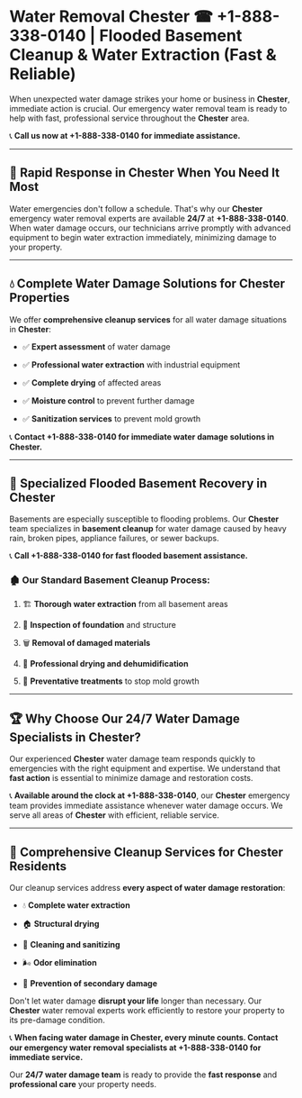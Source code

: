 # Water Removal Chester ☎ +1-888-338-0140 | Flooded Basement Cleanup & Water Extraction (Fast & Reliable)

When unexpected water damage strikes your home or business in **Chester**, immediate action is crucial. Our emergency water removal team is ready to help with fast, professional service throughout the **Chester** area. 

📞 **Call us now at +1-888-338-0140 for immediate assistance.**
---
## 🚀 Rapid Response in Chester When You Need It Most
Water emergencies don't follow a schedule. That's why our **Chester** emergency water removal experts are available **24/7** at **+1-888-338-0140**. When water damage occurs, our technicians arrive promptly with advanced equipment to begin water extraction immediately, minimizing damage to your property.
---
## 💧 Complete Water Damage Solutions for Chester Properties
We offer **comprehensive cleanup services** for all water damage situations in **Chester**:
- ✅ **Expert assessment** of water damage  
- ✅ **Professional water extraction** with industrial equipment  
- ✅ **Complete drying** of affected areas  
- ✅ **Moisture control** to prevent further damage  
- ✅ **Sanitization services** to prevent mold growth  
📞 **Contact +1-888-338-0140 for immediate water damage solutions in Chester.**
---
## 🌊 Specialized Flooded Basement Recovery in Chester
Basements are especially susceptible to flooding problems. Our **Chester** team specializes in **basement cleanup** for water damage caused by heavy rain, broken pipes, appliance failures, or sewer backups. 
📞 **Call +1-888-338-0140 for fast flooded basement assistance.**
### 🏚️ Our Standard Basement Cleanup Process:
1. 🏗️ **Thorough water extraction** from all basement areas  
2. 🔎 **Inspection of foundation** and structure  
3. 🗑️ **Removal of damaged materials**  
4. 💨 **Professional drying and dehumidification**  
5. 🚫 **Preventative treatments** to stop mold growth  
---
## 🏆 Why Choose Our 24/7 Water Damage Specialists in Chester?
Our experienced **Chester** water damage team responds quickly to emergencies with the right equipment and expertise. We understand that **fast action** is essential to minimize damage and restoration costs.
📞 **Available around the clock at +1-888-338-0140**, our **Chester** emergency team provides immediate assistance whenever water damage occurs. We serve all areas of **Chester** with efficient, reliable service.
---
## 🧹 Comprehensive Cleanup Services for Chester Residents
Our cleanup services address **every aspect of water damage restoration**:
- 💧 **Complete water extraction**  
- 🏠 **Structural drying**  
- 🧼 **Cleaning and sanitizing**  
- 🌬️ **Odor elimination**  
- 🚫 **Prevention of secondary damage**  
Don't let water damage **disrupt your life** longer than necessary. Our **Chester** water removal experts work efficiently to restore your property to its pre-damage condition.
📞 **When facing water damage in Chester, every minute counts. Contact our emergency water removal specialists at +1-888-338-0140 for immediate service.**
Our **24/7 water damage team** is ready to provide the **fast response** and **professional care** your property needs.
